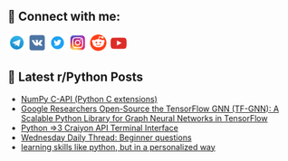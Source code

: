 ## 🔎 Connect with me:
[<img src="https://github.com/bullbesh/bullbesh/blob/main/images/Telegram.png" width="32" height="32" />](https://t.me/bullbesh)
[<img src="https://github.com/bullbesh/bullbesh/blob/main/images/VK.png" width="32" height="32" />](https://vk.com/bullbesh)
[<img src="https://github.com/bullbesh/bullbesh/blob/main/images/Twitter.png" width="32" height="32" />](https://twitter.com/bullbesh1)
[<img src="https://github.com/bullbesh/bullbesh/blob/main/images/Instagram.png" width="32" height="32" />](https://www.instagram.com/bullbesh)
[<img src="https://github.com/bullbesh/bullbesh/blob/main/images/Reddit.png" width="32" height="32" />](https://www.reddit.com/user/bullbesh)
[<img src="https://github.com/bullbesh/bullbesh/blob/main/images/YouTube.png" width="32" height="32" />](https://www.youtube.com/channel/UCtfjRs6uzgq5mfm8S06WTcg)

## 📕 Latest r/Python Posts
<!-- BLOG-POST-LIST:START -->
- [NumPy C-API &lpar;Python C extensions&rpar;](https://www.reddit.com/r/Python/comments/w3ekv7/numpy_capi_python_c_extensions/)
- [Google Researchers Open-Source the TensorFlow GNN &lpar;TF-GNN&rpar;: A Scalable Python Library for Graph Neural Networks in TensorFlow](https://www.reddit.com/r/Python/comments/w3cks5/google_researchers_opensource_the_tensorflow_gnn/)
- [Python =&gt;3 Craiyon API Terminal Interface](https://www.reddit.com/r/Python/comments/w37x1x/python_3_craiyon_api_terminal_interface/)
- [Wednesday Daily Thread: Beginner questions](https://www.reddit.com/r/Python/comments/w37j5h/wednesday_daily_thread_beginner_questions/)
- [learning skills like python, but in a personalized way](https://www.reddit.com/r/Python/comments/w372ii/learning_skills_like_python_but_in_a_personalized/)
<!-- BLOG-POST-LIST:END -->
